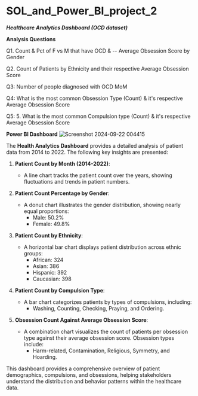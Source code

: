 # SOL_and_Power_BI_project_2
***Healthcare Analytics Dashboard (OCD dataset)***

**Analysis Questions**

Q1. Count & Pct of F vs M that have OCD & -- Average Obsession Score by Gender

Q2. Count of Patients by Ethnicity and their respective Average Obsession Score

Q3: Number of people diagnosed with OCD MoM

Q4: What is the most common Obsession Type (Count) & it's respective Average Obsession Score

Q5: 5. What is the most common Compulsion type (Count) & it's respective Average Obsession Score


**Power BI Dashboard**
![Screenshot 2024-09-22 004415](https://github.com/user-attachments/assets/3de5d248-f8f4-4697-8479-93d9b17d0619)


The **Health Analytics Dashboard** provides a detailed analysis of patient data from 2014 to 2022. The following key insights are presented:

1. **Patient Count by Month (2014-2022)**:
   - A line chart tracks the patient count over the years, showing fluctuations and trends in patient numbers.

2. **Patient Count Percentage by Gender**:
   - A donut chart illustrates the gender distribution, showing nearly equal proportions:
     - Male: 50.2%
     - Female: 49.8%

3. **Patient Count by Ethnicity**:
   - A horizontal bar chart displays patient distribution across ethnic groups:
     - African: 324
     - Asian: 386
     - Hispanic: 392
     - Caucasian: 398

4. **Patient Count by Compulsion Type**:
   - A bar chart categorizes patients by types of compulsions, including:
     - Washing, Counting, Checking, Praying, and Ordering.

5. **Obsession Count Against Average Obsession Score**:
   - A combination chart visualizes the count of patients per obsession type against their average obsession score. Obsession types include:
     - Harm-related, Contamination, Religious, Symmetry, and Hoarding.

This dashboard provides a comprehensive overview of patient demographics, compulsions, and obsessions, helping stakeholders understand the distribution and behavior patterns within the healthcare data.
